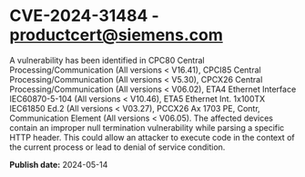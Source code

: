# CVE-2024-31484 - productcert@siemens.com

A vulnerability has been identified in CPC80 Central Processing/Communication (All versions < V16.41), CPCI85 Central Processing/Communication (All versions < V5.30), CPCX26 Central Processing/Communication (All versions < V06.02), ETA4 Ethernet Interface IEC60870-5-104 (All versions < V10.46), ETA5 Ethernet Int. 1x100TX IEC61850 Ed.2 (All versions < V03.27), PCCX26 Ax 1703 PE, Contr, Communication Element (All versions < V06.05). The affected devices contain an improper null termination vulnerability while parsing a specific HTTP header. This could allow an attacker to execute code in the context of the current process or lead to denial of service condition.

**Publish date:** 2024-05-14
